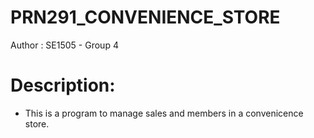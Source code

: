 # PRN291_CONVENIENCE_STORE
Author : SE1505 - Group 4

# Description:
- This is a program to manage sales and members in a convenicence store.
